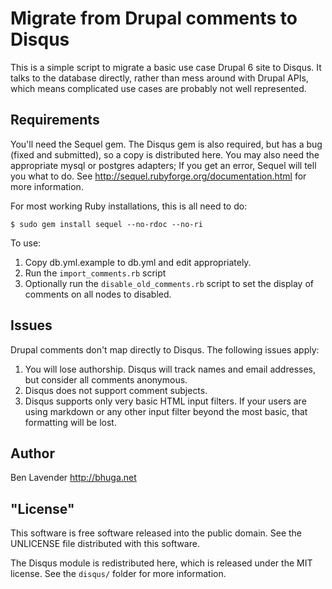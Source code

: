 # Migrate from Drupal comments to Disqus

This is a simple script to migrate a basic use case Drupal 6 site to Disqus.
It talks to the database directly, rather than mess around with Drupal APIs,
which means complicated use cases are probably not well represented.

## Requirements

You'll need the Sequel gem.  The Disqus gem is also required, but has a bug
(fixed and submitted), so a copy is distributed here.  You may also need the
appropriate mysql or postgres adapters; If you get an error, Sequel will tell
you what to do.  See <http://sequel.rubyforge.org/documentation.html> for more
information.

For most working Ruby installations, this is all need to do:

    $ sudo gem install sequel --no-rdoc --no-ri

To use:
1. Copy db.yml.example to db.yml and edit appropriately.
1. Run the `import_comments.rb` script
1. Optionally run the `disable_old_comments.rb` script to set the display of
comments on all nodes to disabled.

## Issues

Drupal comments don't map directly to Disqus.  The following issues apply:

1. You will lose authorship.  Disqus will track names and email addresses, but
consider all comments anonymous.
1. Disqus does not support comment subjects.
1. Disqus supports only very basic HTML input filters.  If your users are using
markdown or any other input filter beyond the most basic, that formatting will
be lost.

## Author

Ben Lavender <http://bhuga.net>

## "License"
This software is free software released into the public domain.  See the UNLICENSE
file distributed with this software.

The Disqus module is redistributed here, which is released under the MIT
license.  See the `disqus/` folder for more information.


